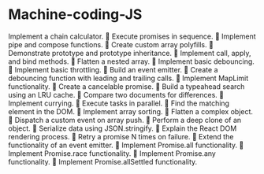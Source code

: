 # Machine-coding-JS
 Implement a chain calculator.
🌴 Execute promises in sequence.
🌴 Implement pipe and compose functions.
🌴 Create custom array polyfills.
🌴 Demonstrate prototype and prototype inheritance.
🌴 Implement call, apply, and bind methods.
🌴 Flatten a nested array.
🌴 Implement basic debouncing.
🌴 Implement basic throttling.
🌴 Build an event emitter.
🌴 Create a debouncing function with leading and trailing calls.
🌴 Implement MapLimit functionality.
🌴 Create a cancelable promise.
🌴 Build a typeahead search using an LRU cache.
🌴 Compare two documents for differences.
🌴 Implement currying.
🌴 Execute tasks in parallel.
🌴 Find the matching element in the DOM.
🌴 Implement array sorting.
🌴 Flatten a complex object.
🌴 Dispatch a custom event on array push.
🌴 Perform a deep clone of an object.
🌴 Serialize data using JSON.stringify.
🌴 Explain the React DOM rendering process.
🌴 Retry a promise N times on failure.
🌴 Extend the functionality of an event emitter.
🌴 Implement Promise.all functionality.
🌴 Implement Promise.race functionality.
🌴 Implement Promise.any functionality.
🌴 Implement Promise.allSettled functionality.

